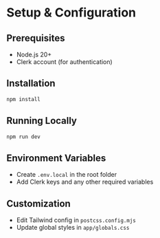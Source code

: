 # Setup & Configuration

## Prerequisites
- Node.js 20+
- Clerk account (for authentication)

## Installation
```sh
npm install
```

## Running Locally
```sh
npm run dev
```

## Environment Variables
- Create `.env.local` in the root folder
- Add Clerk keys and any other required variables

## Customization
- Edit Tailwind config in `postcss.config.mjs`
- Update global styles in `app/globals.css`
